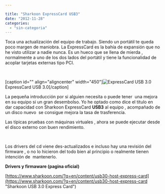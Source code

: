 ```yaml
---

title: "Sharkoon ExpressCard USB3"
date: "2012-11-28"
categories: 
  - "sin-categoria"
---
```


Toca una actualización del equipo de trabajo. Siendo un portátil te queda poco margen de maniobra. La ExpressCard es la bahía de expansión que no he visto utilizar a nadie nunca. Es un hueco que se llena de mierda , normalmente a uno de los dos lados del portátil y tiene la funcionalidad de acoplar tarjetas externas tipo PCI.

 

\[caption id="" align="aligncenter" width="450"\]![ExpressCard USB 3.0](images/usb3_host_express_card.jpg "ExpressCard USB 3.0") ExpressCard USB 3.0\[/caption\]

La pequeña introducción por si alguien necesita o puede tener  una mejora en su equipo si un gran desembolso. Yo he optado como dice el titulo en dar capacidad con Sharkoon ExpressCard **USB3** al equipo , acompañado de un disco nuevo  se consigue mejora la tasa de trasferencia.

Las típicas pruebas con máquinas virtuales , ahora se puede ejecutar desde el disco externo con buen rendimiento.

 

Los drivers del cd viene des-actualizados e incluso hay una revisión del firmware , o no lo hicieron del todo bien al principio o realmente tienen intención de  mantenerlo.

**Drivers y firmaware (pagina oficial)**

[https://www.sharkoon.com/?q=en/content/usb30-host-express-card](https://www.sharkoon.com/?q=en/content/usb30-host-express-card "Sharkoon USB 3.0 Express Card")
